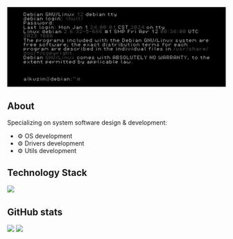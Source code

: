 <img src="images/profile_banner.png">

<h2 align="left">About</h2>
Specializing on system software design & development:

- ⚙️ OS development
- ⚙️ Drivers development
- ⚙️ Utils development

<h2 align="left">Technology Stack</h2>
<p align="left">
<img src="https://skillicons.dev/icons?i=c,cpp,rust,linux,git,mysql,sqlite">
</p>
<h2 align="left">GitHub stats</h2>
<p align="left">
<img src="https://github-readme-stats.vercel.app/api/top-langs/?username=alkuzin&show_icons=true&theme=dark&hide_title=true&text_color=ffffff&bg_color=000000">
<img src="https://github-readme-stats.vercel.app/api?username=alkuzin&show_icons=true&theme=apprentice&bg_color=000000&title_color=ffffff&text_color=ffffff&icon_color=ffffff">
